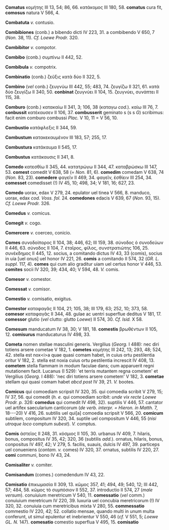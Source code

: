 **Comatus** κομήτης III 13, 54; 86, 66. κατάκομος III 180, 58.
**comatus** cura fit, **comosus** natura V 566, 4.

**Combatuta** *v.* contusio.

**Combibiones** (conb.) a bibendo dicti IV 223, 31. a combibendo V 650,
7 (*Non.* 38, 11). *Cf. Loewe Prodr.* 320.

**Combibitor** *v.* compotor.

**Combibo** (conb.) συμπίνω II 442, 52.

**Combibula** *v.* compotrix.

**Combinatio** (conb.) ζεῦξις κατὰ δύο II 322, 5.

**Combino** (*vel* conb.) ζευγνύω III 442, 55; 483, 74. ζευγίζω II 321,
61. κατὰ δύο ζευγίζω II 340, 50. **conbinat** ζευγνύει II 104, 15.
ζευγνύει, συνάπτει II 115, 38.

**Comburo** (conb.) κατακαίω II 341, 3; 106, 38 (καταγω *cod.*). καίω
III 76, 7. **conbussit** κατέκαυσεν II 106, 37. **combusserit** geminato
s (s s *G*) scribimus: facit enim comburo combussi *Plac.* V 10, 11 = V
56, 10.

**Combustio** κατάφλεξις II 344, 59.

**Combustum** κατακεκαυμένον III 183, 57; 255, 17.

**Combustura** κατάκαυμα II 545, 17.

**Combustus** κατάκαυσις II 341, 8.

**Comedo** κατεσθίω II 345, 44. κατατρώγω II 344, 47. καταβρώσκω III
147, 53. **comest** comedit V 638, 58 (= *Non.* 81, 6). **comedim**
comedam V 638, 74 (*Non.* 83, 23). **comedere** φαγεῖν II 469, 34.
φαγεῖν, ἐσθίειν III 254, 34. **comesset** comedisset (!) IV 45, 10; 498,
34; V 181, 16; 627, 23.

**Comedo** uorax, edax V 279, 24. epulator uel tinea V 566, 8. manduco,
uorax, edax *cod. Voss. fol.* 24. **come­dones** edacis V 639, 67 (*Non.*
93, 15). *Cf. Loewe Prodr.* 326.

**Comedus** *v.* comicus.

**Comegit** *v.* cogo.

**Comercere** *v.* coerceo, conicio.

**Comes** συνοδοίπορος II 104, 38; 446, 62; III 159, 38. σύνοδος ὁ
συνοδεύων II 446, 63. σύνοδος II 104, 7. ἑταῖρος, φίλος, συνστρατιώτης
106, 25. συνέκδημος II 445, 12. socius, a comitando dictus IV 43, 33
(comis), socius in uia [uel onus] uel honor IV 221, 26. **comis** a
comitando II 574, 32 (*GR. L. suppl.* 117, 4). **comes** qui cum alio
graditur uiam uel certus honor V 446, 53. **comites** socii IV 320, 39;
434, 40; V 594, 48. *V.* comis.

**Comesor** *v.* comestor.

**Comessat** *v.* comisor.

**Comestio** *v.* comisatio, exigitus.

**Comestor** καταφαγᾶς II 104, 21; 105, 38; III 179, 63; 252, 10; 373,
58. **comesor** καταφαγᾶς II 344, 48. gulae ac uentri superflue deditus
V 181, 17. **comessor** glutio (*vel* clutto: glutto *Loewe*) II 574,
30. *Cf. Isid.* X 58.

**Comesum** manducatum IV 38, 30; V 181, 18. **comestis** βρωθέντων II
105, 12. **comisurus** manducaturus IV 498, 33.

**Cometa** nomen stellae masculini generis. Vergilius (*Georg.* I 488):
nec diri totiens arsere cometae V 182, 1. **cometes** κομήτης III 242,
13; 293, 48; 524, 42. stella est nox\<i\>a quae quasi comam habet, in
cuius ortu pestilentia oritur V 182, 2. stella est noxia cuius ortu
pestilentia increscit IV 408, 13. **cometem** stella flammam in modum
faculae dans; cum apparuerit regni mutationem facit. Lucanus (I 529):
'et terris mutantem regna cometem' et Vergilius (*Georg.* I 488): 'nec
diri totiens arsere cometem' V 182, 3. **cometae** stellam qui quasi
comam habet *abcd post* IV 39, 21. *V.* bootes.

**Comicus** qui comoediam scripsit IV 320, 35. qui comoedia scribit V
279, 15; IV 37, 56. qui comedit (*h. e.* qui comoediam scribit: *unde
vix recte Loewe Prodr. p.* 326: **comedus** qui comedit IV 498, 32).
suptilis V 446, 57. cantator uel artifex saecularium canticorum (*de
verb. interpr. = Hieron. in Matth.* 7, 18---20) V 416, 26. subtilis uel
qui[a] comoedia scripsit V 566, 20. **comicum** subtilem, compositum
IV 320, 34. suptile uel compositum V 446, 55 (*nisi utroque loco*
comptum *subest*). *V.* comptus.

**Comis** ἀστεῖος II 248, 31. κόσμιος II 105, 30. urbanus IV 409, 7.
hilaris, bonus, compositus IV 35, 42; 320, 36 (subtilis *add.*).
ornatus, hilaris, bonus, conpositus IV 497, 42; V 279, 5. facilis,
suauis, dulcis IV 497, 39. particeps uel conueniens (*contam. v.*
comes) IV 320, 37. ornatus, subtilis IV 220, 27. **comi** communi, bono
IV 43, 24.

**Comisaliter** *v.* comiter.

**Comisandum** (comes.) comedendum IV 43, 22.

**Comisatio** ἐπικωμασία II 309, 13. κῶμος 357, 41; 494, 49; 540, 12;
III 442, 57; 484, 58. κῶμος τὸ συμπόσιον II 552, 37. introductio II 574,
27 (*male versum*). conuiuium meretricum V 540, 11. **comessatio**
(*vel* comm.) conuiuium meretricum IV 220, 39. luxuria uel concubia
meretricorum (!) IV 320, 32. conuiuia cum meretricibus mixta V 280, 55.
**commessatio** commestio IV 220, 42; 52. collatio mensae, quando multi
in unum multa conferunt, ut simul epulentur et inebrientur V 550, 46
(*cf.* V 551, 5; *Loewe GL. N.* 147). **comesatio** comestio superflua V
495, 15. **comisatio**
